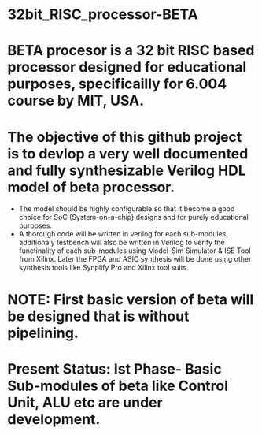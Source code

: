 # 32bit_RISC_processor-BETA
# BETA procesor is a 32 bit RISC based processor designed for educational purposes, specificailly for 6.004 course by MIT, USA.
#  The objective of this github project is to devlop a very well documented and fully synthesizable Verilog HDL model of beta processor. 

- The model should be highly configurable so that it become a good choice for SoC (System-on-a-chip) designs and for purely educational purposes. 
- A thorough code will be written in verilog for each sub-modules, additionaly testbench will also be written in Verilog to verify the functinality of each sub-modules using Model-Sim Simulator & ISE Tool from Xilinx. Later the FPGA and ASIC synthesis will be done using other synthesis tools like Synplify Pro and Xilinx tool suits.
# NOTE: First basic version of beta will be designed that is without pipelining. 

# Present Status: Ist Phase- Basic Sub-modules of beta like Control Unit, ALU etc are under development.
